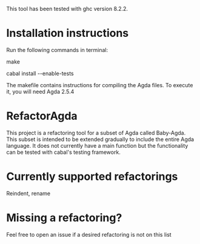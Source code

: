 This tool has been tested with ghc version 8.2.2.

<h1>Installation instructions</h1>
Run the following commands in terminal:

make

cabal install --enable-tests

The makefile contains instructions for compiling the Agda files. To execute it, you will need Agda 2.5.4

<h1>RefactorAgda</h1>

This project is a refactoring tool for a subset of Agda called Baby-Agda. This subset is intended to be extended gradually to include the entire Agda language. It does not currently have a main function but the functionality can be tested with cabal's testing framework.

<h1>Currently supported refactorings</h1>
Reindent, rename

<h1> Missing a refactoring? </h1>
Feel free to open an issue if a desired refactoring is not on this list
